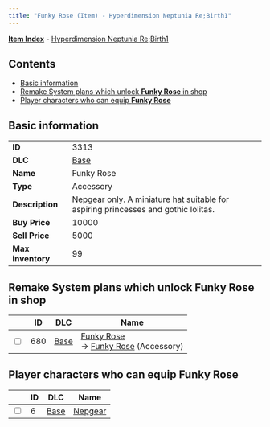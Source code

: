 ```yaml
---
title: "Funky Rose (Item) - Hyperdimension Neptunia Re;Birth1"
---
```


[**Item Index**](/neptunia/rb1/item/index.html) - [Hyperdimension Neptunia Re;Birth1](/neptunia/rb1)

## Contents

- [Basic information](#basic-information)
- [Remake System plans which unlock **Funky Rose** in shop](#remake-system-plans-which-unlock-funky-rose-in-shop)
- [Player characters who can equip **Funky Rose**](#player-characters-who-can-equip-funky-rose)

## Basic information

|   |   |
| -- | -- |
| **ID** | 3313 |
| **DLC** | [Base](/neptunia/rb1/dlc/1-base.html) |
| **Name** | Funky Rose |
| **Type** | Accessory |
| **Description** | Nepgear only. A miniature hat suitable for aspiring princesses and gothic lolitas. |
| **Buy Price** | 10000 |
| **Sell Price** | 5000 |
| **Max inventory** | 99 |


## Remake System plans which unlock **Funky Rose** in shop

|    | ID | DLC | Name |
| -- | -- | --- | ---- |
| <input type="checkbox" id="rb1-remake-1-680" class="trackbox" /> | 680 | [Base](/neptunia/rb1/dlc/1-base.html) | [Funky Rose](/neptunia/rb1/remake/1-680-funky-rose.html)<br /> → [Funky Rose](/neptunia/rb1/item/1-3313-funky-rose.html) (Accessory) |


## Player characters who can equip **Funky Rose**

|    | ID | DLC | Name |
| -- | -- | --- | ---- |
| <input type="checkbox" id="rb1-player-1-6" class="trackbox" /> | 6 | [Base](/neptunia/rb1/dlc/1-base.html) | [Nepgear](/neptunia/rb1/player/1-6-nepgear.html) |
